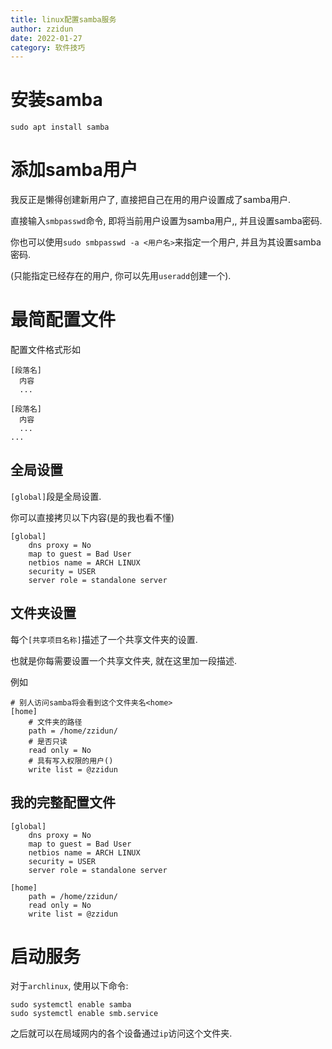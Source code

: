```yaml
---
title: linux配置samba服务
author: zzidun
date: 2022-01-27
category: 软件技巧
---
```


# 安装samba

```shell
sudo apt install samba
```

# 添加samba用户

我反正是懒得创建新用户了, 直接把自己在用的用户设置成了samba用户.

直接输入`smbpasswd`命令, 即将当前用户设置为samba用户,, 并且设置samba密码.

你也可以使用`sudo smbpasswd -a <用户名>`来指定一个用户, 并且为其设置samba密码.

(只能指定已经存在的用户, 你可以先用`useradd`创建一个).

# 最简配置文件

配置文件格式形如

```
[段落名]
  内容
  ...

[段落名]
  内容
  ...
...
```

## 全局设置

`[global]`段是全局设置.

你可以直接拷贝以下内容(是的我也看不懂)

```
[global]
    dns proxy = No
    map to guest = Bad User
    netbios name = ARCH LINUX
    security = USER
    server role = standalone server
```

## 文件夹设置

每个`[共享项目名称]`描述了一个共享文件夹的设置.

也就是你每需要设置一个共享文件夹, 就在这里加一段描述.

例如
```
# 别人访问samba将会看到这个文件夹名<home>
[home]
    # 文件夹的路径
    path = /home/zzidun/
    # 是否只读
    read only = No
    # 具有写入权限的用户()
    write list = @zzidun
```


## 我的完整配置文件

```shell
[global]
    dns proxy = No
    map to guest = Bad User
    netbios name = ARCH LINUX
    security = USER
    server role = standalone server

[home]
    path = /home/zzidun/
    read only = No
    write list = @zzidun
```

# 启动服务

对于`archlinux`, 使用以下命令:

```shell
sudo systemctl enable samba
sudo systemctl enable smb.service

```

之后就可以在局域网内的各个设备通过`ip`访问这个文件夹.
